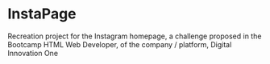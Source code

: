 # InstaPage
Recreation project for the Instagram homepage, a challenge proposed in the Bootcamp HTML Web Developer, of the company / platform, Digital Innovation One
